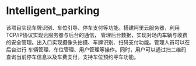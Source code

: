 # Intelligent_parking
该项目实现车牌识别、车位引导、停车支付等功能。搭建阿里云服务器，利用TCP/IP协议实现云服务器与后台的通信， 管理后台数据，实现对场内车辆与收费的安全管理。出入口实现摄像头拍摄、车牌识别、扫码支付功能。管理人员可以在后台进行 车辆管理、车位管理、用户管理等操作。同时，用户可以通过扫二维码查询当前停车信息以及车费支付，支持车位预约寻车功能。

